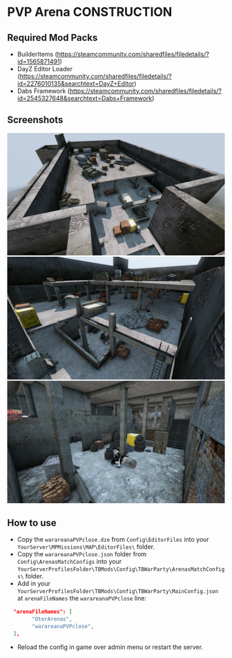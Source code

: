 # PVP Arena CONSTRUCTION

## Required Mod Packs

- BuilderItems (https://steamcommunity.com/sharedfiles/filedetails/?id=1565871491)
- DayZ Editor Loader (https://steamcommunity.com/sharedfiles/filedetails/?id=2276010135&searchtext=DayZ+Editor)
- Dabs Framework (https://steamcommunity.com/sharedfiles/filedetails/?id=2545327648&searchtext=Dabs+Framework)

## Screenshots

<img src="images/warareanaPVPclose_1.jpg" alt="PVP close" width="512"/>
<img src="images/warareanaPVPclose_2.jpg" alt="PVP close" width="512"/>
<img src="images/warareanaPVPclose_3.jpg" alt="PVP close" width="512"/>

## How to use
- Copy the `warareanaPVPclose.dze` from `Config\EditorFiles` into your `YourServer\MPMissions\MAP\EditorFiles\` folder.
- Copy the `warareanaPVPclose.json` folder from `Config\ArenasMatchConfigs` into your `YourServerProfilesFolder\TBMods\Config\TBWarParty\ArenasMatchConfigs\` folder.
- Add in your `YourServerProfilesFolder\TBMods\Config\TBWarParty\MainConfig.json` at `arenaFileNames` the `warareanaPVPclose` line:
```json
  "arenaFileNames": [
        "OterArenas",
        "warareanaPVPclose",
  ],
```
- Reload the config in game over admin menu or restart the server.